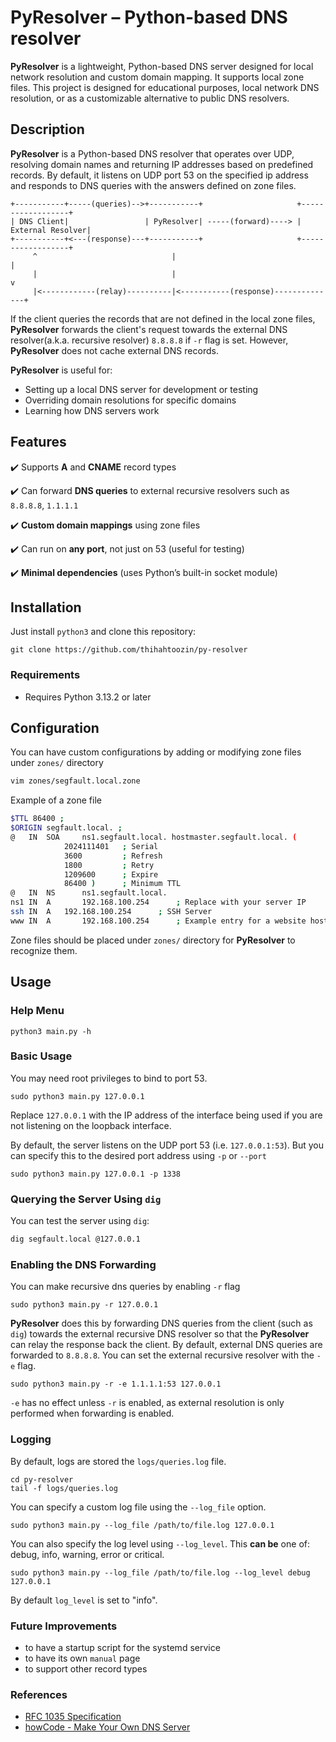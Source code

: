 # PyResolver – Python-based DNS resolver

**PyResolver** is a lightweight, Python-based DNS server designed for local network resolution and custom domain mapping. It supports local zone files. This project is designed for educational purposes, local network DNS resolution, or as a customizable alternative to public DNS resolvers.

## Description

**PyResolver** is a Python-based DNS resolver that operates over UDP, resolving domain names and returning IP addresses based on predefined records.
By default, it listens on UDP port 53 on the specified ip address and responds to DNS queries with the answers defined on zone files.
```
+-----------+-----(queries)-->+-----------+                     +------------------+
| DNS Client|                 | PyResolver| -----(forward)----> | External Resolver|
+-----------+<---(response)---+-----------+                     +------------------+
     ^                              |                                    |
     |                              |                                    v
     |<------------(relay)----------|<-----------(response)--------------+
```
If the client queries the records that are not defined in the local zone files, **PyResolver** forwards the client's request towards the external DNS resolver(a.k.a. recursive resolver) `8.8.8.8` if `-r` flag is set. However, **PyResolver** does not cache external DNS records.

**PyResolver** is useful for:  
- Setting up a local DNS server for development or testing  
- Overriding domain resolutions for specific domains  
- Learning how DNS servers work  

## Features  

✔️ Supports **A** and **CNAME** record types

✔️ Can forward **DNS queries** to external recursive resolvers such as `8.8.8.8`, `1.1.1.1`

✔️ **Custom domain mappings** using zone files

✔️ Can run on **any port**, not just on 53 (useful for testing)  

✔️ **Minimal dependencies** (uses Python’s built-in socket module)  

## Installation
Just install `python3` and clone this repository:
```
git clone https://github.com/thihahtoozin/py-resolver
```

### Requirements
- Requires Python 3.13.2 or later


## Configuration
You can have custom configurations by adding or modifying zone files under `zones/` directory
```sh
vim zones/segfault.local.zone
```

Example of a zone file
```sh
$TTL 86400 ;
$ORIGIN segfault.local. ;
@   IN  SOA     ns1.segfault.local. hostmaster.segfault.local. (
            2024111401   ; Serial
            3600         ; Refresh
            1800         ; Retry
            1209600      ; Expire
            86400 )      ; Minimum TTL
@   IN  NS      ns1.segfault.local.
ns1 IN  A       192.168.100.254      ; Replace with your server IP
ssh IN	A	192.168.100.254      ; SSH Server
www IN  A       192.168.100.254      ; Example entry for a website host
```
Zone files should be placed under `zones/` directory for **PyResolver** to recognize them.

## Usage
### Help Menu

```
python3 main.py -h
```

### Basic Usage
You may need root privileges to bind to port 53.
```
sudo python3 main.py 127.0.0.1
```
Replace `127.0.0.1` with the IP address of the interface being used if you are not listening on the loopback interface.

By default, the server listens on the UDP port 53 (i.e. `127.0.0.1:53`). But you can specify this to the desired port address using `-p` or `--port`

```
sudo python3 main.py 127.0.0.1 -p 1338
```

### Querying the Server Using `dig`
You can test the server using `dig`:

```sh
dig segfault.local @127.0.0.1
```

### Enabling the DNS Forwarding
You can make recursive dns queries by enabling `-r` flag
```
sudo python3 main.py -r 127.0.0.1
```
**PyResolver** does this by forwarding DNS queries from the client (such as `dig`) towards the external recursive DNS resolver so that the **PyResolver** can relay the response back the client. By default, external DNS queries are forwarded to `8.8.8.8`. You can set the external recursive resolver with the `-e` flag.
```
sudo python3 main.py -r -e 1.1.1.1:53 127.0.0.1
```
`-e` has no effect unless `-r` is enabled, as external resolution is only performed when forwarding is enabled.

### Logging

By default, logs are stored the `logs/queries.log` file.
```
cd py-resolver
tail -f logs/queries.log
```

You can specify a custom log file using the `--log_file` option.

```
sudo python3 main.py --log_file /path/to/file.log 127.0.0.1
```

You can also specify the log level using `--log_level`. This **can be** one of: debug, info, warning, error or critical.
```
sudo python3 main.py --log_file /path/to/file.log --log_level debug 127.0.0.1
```
By default `log_level` is set to "info".

### Future Improvements
- to have a startup script for the systemd service
- to have its own `manual` page
- to support other record types


### References
- [RFC 1035 Specification](https://www.ietf.org/rfc/rfc1035.txt)
- [howCode - Make Your Own DNS Server](https://www.youtube.com/watch?v=HdrPWGZ3NRo&list=PLBOh8f9FoHHhvO5e5HF_6mYvtZegobYX2)
